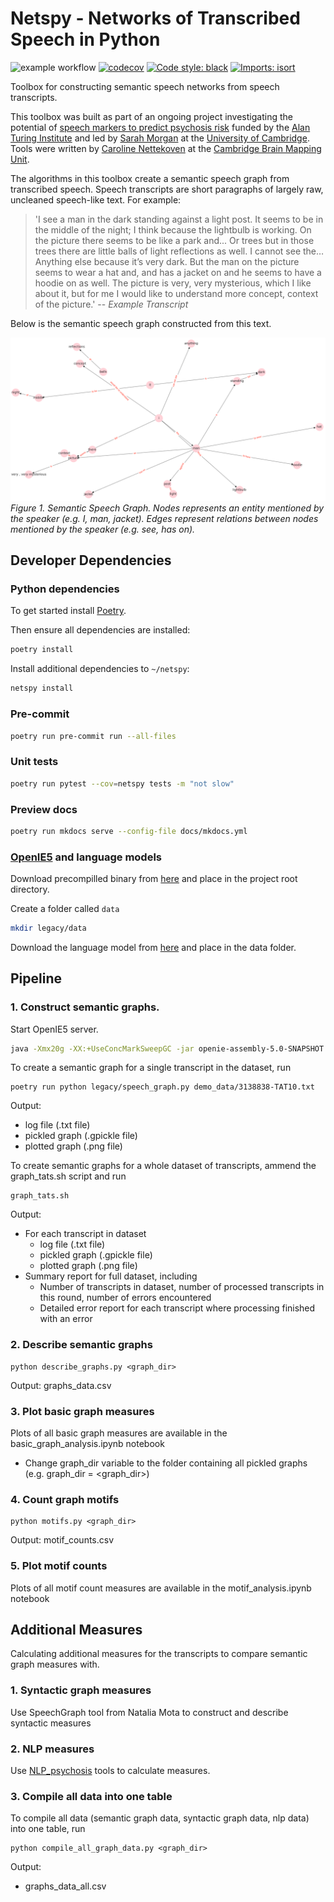 # Netspy - Networks of Transcribed Speech in Python
![example workflow](https://github.com/alan-turing-institute/netspy/actions/workflows/unit-tests.yml/badge.svg)
[![codecov](https://codecov.io/gh/alan-turing-institute/netspy/branch/main/graph/badge.svg?token=58uMq5hbNt)](https://codecov.io/gh/alan-turing-institute/netspy)
[![Code style: black](https://img.shields.io/badge/code%20style-black-000000.svg)](https://github.com/psf/black)
[![Imports: isort](https://img.shields.io/badge/%20imports-isort-%231674b1?style=flat&labelColor=ef8336)](https://pycqa.github.io/isort/)

Toolbox for constructing semantic speech networks from speech transcripts.

This toolbox was built as part of an ongoing project investigating the potential of [speech markers to predict psychosis risk](https://www.turing.ac.uk/research/research-projects/towards-incoherent-speech-predictor-psychosis-risk) funded by the [Alan Turing Institute](https://www.turing.ac.uk) and led by [Sarah Morgan](https://www.neuroscience.cam.ac.uk/directory/profile.php?SarahMorgan) at the [University of Cambridge](https://www.cam.ac.uk). Tools were written by [Caroline Nettekoven](https://www.neuroscience.cam.ac.uk/directory/profile.php?caronettekoven) at the  [Cambridge Brain Mapping Unit](http://www.bmu.psychiatry.cam.ac.uk).

The algorithms in this toolbox create a semantic speech graph from transcribed speech. Speech transcripts are short paragraphs of largely raw, uncleaned speech-like text. For example:

> 'I see a man in the dark standing against a light post. It seems to be in the middle of the night; I think because the lightbulb is working. On the picture there seems to be like a park and... Or trees but in those trees there are little balls of light reflections as well. I cannot see the… Anything else because it’s very dark. But the man on the picture seems to wear a hat and, and has a jacket on and he seems to have a hoodie on as well. The picture is very, very mysterious, which I like about it, but for me I would like to understand more concept, context of the picture.'
> -- <cite>Example Transcript</cite>

Below is the semantic speech graph constructed from this text.

![Semantic speech graph example](legacy/semantic_speech_graph_example.png)
*Figure 1. Semantic Speech Graph. Nodes represents an entity mentioned by the speaker (e.g. I, man, jacket). Edges represent relations between nodes mentioned by the speaker (e.g. see, has on).*

## Developer Dependencies

### Python dependencies

To get started install [Poetry](https://python-poetry.org/docs/).

Then ensure all dependencies are installed:

```bash
poetry install
```

Install additional dependencies to `~/netspy`:

```bash
netspy install
```

### Pre-commit

```bash
poetry run pre-commit run --all-files
```

### Unit tests

```bash
poetry run pytest --cov=netspy tests -m "not slow"
```

### Preview docs
```bash
poetry run mkdocs serve --config-file docs/mkdocs.yml
```

### [OpenIE5](https://github.com/dair-iitd/OpenIE-standalone/tree/v5.0.1) and language models

Download precompilled binary from [here](https://drive.google.com/file/d/19z8LO-CYOfJfV5agm82PZ2JNWNUPIB6D/view?usp=sharing) and place in the project root directory.

Create a folder called `data`

```bash
mkdir legacy/data
```

Download the language model from [here](https://drive.google.com/file/d/0B-5EkZMOlIt2cFdjYUJZdGxSREU/view?usp=sharing) and place in the data folder.

## Pipeline
### 1. Construct semantic graphs.
  Start OpenIE5 server.
  ```bash
  java -Xmx20g -XX:+UseConcMarkSweepGC -jar openie-assembly-5.0-SNAPSHOT.jar  --ignore-errors --httpPort 6000
  ```
  To create a semantic graph for a single transcript in the dataset, run
  ```console
  poetry run python legacy/speech_graph.py demo_data/3138838-TAT10.txt
  ```
  Output:
  - log file (.txt file)
  - pickled graph (.gpickle file)
  - plotted graph (.png file)

  To create semantic graphs for a whole dataset of transcripts, ammend the graph_tats.sh script and run
  ```console
  graph_tats.sh
  ```
  Output:
  - For each transcript in dataset
    - log file (.txt file)
    - pickled graph (.gpickle file)
    - plotted graph (.png file)
  - Summary report for full dataset, including
    - Number of transcripts in dataset, number of processed transcripts in this round, number of errors encountered
    - Detailed error report for each transcript where processing finished with an error

### 2. Describe semantic graphs
  ```console
  python describe_graphs.py <graph_dir>
  ```
  Output: graphs_data.csv

### 3. Plot basic graph measures
Plots of all basic graph measures are available in the basic_graph_analysis.ipynb notebook
  - Change graph_dir variable to the folder containing all pickled graphs (e.g. graph_dir = <graph_dir>)

### 4. Count graph motifs
  ```console
  python motifs.py <graph_dir>
  ```
  Output: motif_counts.csv

### 5. Plot motif counts
Plots of all motif count measures are available in the  motif_analysis.ipynb notebook

## Additional Measures
Calculating additional measures for the transcripts to compare semantic graph measures with.

### 1. Syntactic graph measures
Use SpeechGraph tool from Natalia Mota to construct and describe syntactic measures

### 2. NLP measures
Use [NLP_psychosis](https://github.com/carobellum/NLP_psychosis) tools to calculate measures.

### 3. Compile all data into one table
To compile all data (semantic graph data, syntactic graph data, nlp data) into one table, run
```console
python compile_all_graph_data.py <graph_dir>
```
Output:
- graphs_data_all.csv
